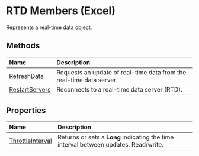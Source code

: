 
# RTD Members (Excel)
Represents a real-time data object.

## Methods



|**Name**|**Description**|
|:-----|:-----|
| [RefreshData](fa2ddf47-1821-25b6-fcd9-b42853c2689a.md)|Requests an update of real-time data from the real-time data server.|
| [RestartServers](ae3b3b50-63a3-1e7e-7f34-4d50770020ee.md)|Reconnects to a real-time data server (RTD).|

## Properties



|**Name**|**Description**|
|:-----|:-----|
| [ThrottleInterval](ae3a5561-e880-b5ee-763c-f38f887bc2a0.md)|Returns or sets a  **Long** indicating the time interval between updates. Read/write.|
